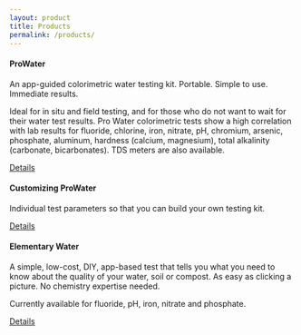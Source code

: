 ```yaml
---
layout: product
title: Products
permalink: /products/
---
```


<h4>ProWater</h4>

An app-guided colorimetric water testing kit.
Portable.
Simple to use.
Immediate results.

Ideal for in situ and field testing, and for those who do not want to wait for their water test results. Pro Water colorimetric tests show a high correlation with lab results for fluoride, chlorine, iron, nitrate, pH, chromium, arsenic, phosphate, aluminum, hardness (calcium, magnesium), total alkalinity (carbonate, bicarbonates). TDS meters are also available.


<a class="btn btn-primary" href="{{ site.baseurl }}prowater">Details</a>



<h4>Customizing ProWater</h4>

Individual test parameters so that you can build your own testing kit.

<a class="btn btn-primary" href="{{ site.baseurl }}custom">Details</a>



<h4>Elementary Water</h4>

A simple, low-cost, DIY, app-based test that tells you what you need to know about the quality of your water, soil or compost. As easy as clicking a picture.
No chemistry expertise needed.

Currently available for fluoride, pH, iron, nitrate and phosphate.

<a class="btn btn-primary" href="{{ site.baseurl }}elementary">Details</a>



